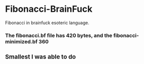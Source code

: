 # Fibonacci-BrainFuck
Fibonacci in brainfuck esoteric language.

<h3>The fibonacci.bf file has 420 bytes, and the fibonacci-minimized.bf 360<h/3>
<h3>Smallest I was able to do</h3>
